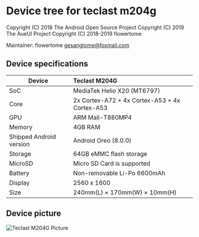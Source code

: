 # Device tree for teclast m204g

 Copyright (C) 2018 The Android Open Source Project 
 Copyright (C) 2019 The AueUI Project 
 Copyright (C) 2018-2019 flowertome 

Maintainer: flowertome <gesangtome@foxmail.com> 

## Device specifications

| Device                  | Teclast M204G                                               |
| ----------------------- | :---------------------------------------------------------- |
| SoC                     | MediaTek Helio X20 (MT6797)                                 |
| Core                    | 2x Cortex-A72 + 4x Cortex-A53 + 4x Cortex-A53               |
| GPU                     | ARM Mali-T880MP4                                            |
| Memory                  | 4GB RAM                                                     |
| Shipped Android version | Android Oreo (8.0.0)                                        |
| Storage                 | 64GB eMMC flash storage                                     |
| MicroSD                 | Micro SD Card is supported                                  |
| Battery                 | Non-removable Li-Po 6600mAh                                 |
| Display                 | 2560 x 1600                                                 |
| Size                    | 240mm(L) × 170mm(W) × 10mm(H)                               |

## Device picture

![Teclast M204G Picture](http://www.teclast.com/zt/M204G/images/ztpic/1.jpg)
